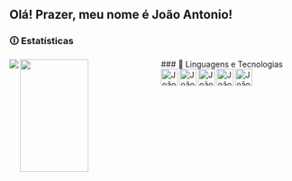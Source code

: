 ## Olá! Prazer, meu nome é João Antonio!

### 🛈 Estatísticas
<div>
  <img align="left" src="https://github-readme-stats.vercel.app/api?username=joaomn132&show_icons=true&theme=tokyonight&locale=pt-br"/>
  <img align="left" height="200" width="49%" src="https://github-readme-stats.vercel.app/api/top-langs/?username=joaomn132&layout=compact&theme=tokyonight&locale=pt-br"/>
</div>

<div>
### 🤖 Linguagens e Tecnologias
<img align="left" alt="João-C" width="30px" src="https://cdn.jsdelivr.net/gh/devicons/devicon@latest/icons/c/c-original.svg"/>
<img align="left" alt="João-Java" width="30px" src="https://cdn.jsdelivr.net/gh/devicons/devicon@latest/icons/java/java-original.svg"/>
<img align="left" alt="João-Python" width="30px" src="https://cdn.jsdelivr.net/gh/devicons/devicon@latest/icons/python/python-original.svg" />
<img align="left" alt="João-HTML" width="30px" src="https://cdn.jsdelivr.net/gh/devicons/devicon@latest/icons/html5/html5-original.svg" />
<img align="left" alt="João-CSS" width="30px" src="https://cdn.jsdelivr.net/gh/devicons/devicon@latest/icons/css3/css3-original.svg" />

</div>
